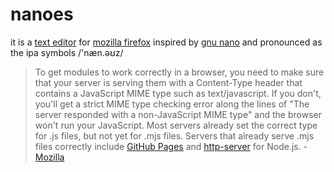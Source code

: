 # nanoes
it is a [text editor](https://github.com/collections/text-editors) for [mozilla firefox](https://www.mozilla.org/en-GB/firefox/new/) inspired by [gnu nano](https://www.nano-editor.org/) and pronounced as the ipa symbols /'næn.əʊz/
> To get modules to work correctly in a browser, you need to make sure that your server is serving them with a Content-Type header that contains a JavaScript MIME type such as text/javascript. If you don't, you'll get a strict MIME type checking error along the lines of "The server responded with a non-JavaScript MIME type" and the browser won't run your JavaScript. Most servers already set the correct type for .js files, but not yet for .mjs files. Servers that already serve .mjs files correctly include [GitHub Pages](https://pages.github.com/) and [http-server](https://github.com/http-party/http-server#readme) for Node.js. - [Mozilla](https://developer.mozilla.org/en-US/docs/Web/JavaScript/Guide/Modules)
